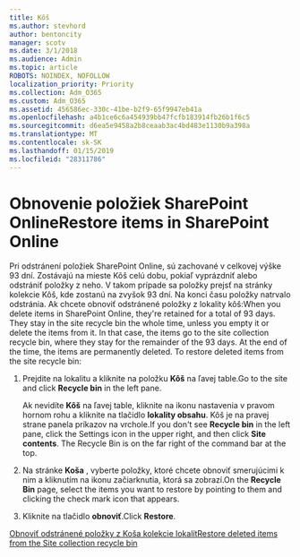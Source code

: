 ```yaml
---
title: Kôš
ms.author: stevhord
author: bentoncity
manager: scotv
ms.date: 3/1/2018
ms.audience: Admin
ms.topic: article
ROBOTS: NOINDEX, NOFOLLOW
localization_priority: Priority
ms.collection: Adm_O365
ms.custom: Adm_O365
ms.assetid: 456586ec-330c-41be-b2f9-65f9947eb41a
ms.openlocfilehash: a4b1ce6c6a454939bb47fcfb183914fb26b1f6c5
ms.sourcegitcommit: d6ea5e9458a2b8ceaab3ac4bd483e1130b9a398a
ms.translationtype: MT
ms.contentlocale: sk-SK
ms.lasthandoff: 01/15/2019
ms.locfileid: "28311786"
---
```

# <a name="restore-items-in-sharepoint-online"></a><span data-ttu-id="b0600-102">Obnovenie položiek SharePoint Online</span><span class="sxs-lookup"><span data-stu-id="b0600-102">Restore items in SharePoint Online</span></span>

<span data-ttu-id="b0600-p101">Pri odstránení položiek SharePoint Online, sú zachované v celkovej výške 93 dní. Zostávajú na mieste Kôš celú dobu, pokiaľ vyprázdniť alebo odstrániť položky z neho. V takom prípade sa položky prejsť na stránky kolekcie Kôš, kde zostanú na zvyšok 93 dní. Na konci času položky natrvalo odstránia. Ak chcete obnoviť odstránené položky z lokality kôš:</span><span class="sxs-lookup"><span data-stu-id="b0600-p101">When you delete items in SharePoint Online, they're retained for a total of 93 days. They stay in the site recycle bin the whole time, unless you empty it or delete the items from it. In that case, the items go to the site collection recycle bin, where they stay for the remainder of the 93 days. At the end of the time, the items are permanently deleted. To restore deleted items from the site recycle bin:</span></span>
  
1. <span data-ttu-id="b0600-108">Prejdite na lokalitu a kliknite na položku **Kôš** na ľavej table.</span><span class="sxs-lookup"><span data-stu-id="b0600-108">Go to the site and click **Recycle bin** in the left pane.</span></span> 
    
    <span data-ttu-id="b0600-p102">Ak nevidíte **Kôš** na ľavej table, kliknite na ikonu nastavenia v pravom hornom rohu a kliknite na tlačidlo **lokality obsahu**. Kôš je na pravej strane panela príkazov na vrchole.</span><span class="sxs-lookup"><span data-stu-id="b0600-p102">If you don't see **Recycle bin** in the left pane, click the Settings icon in the upper right, and then click **Site contents**. The Recycle Bin is on the far right of the command bar at the top.</span></span>
    
2. <span data-ttu-id="b0600-111">Na stránke **Koša** , vyberte položky, ktoré chcete obnoviť smerujúcimi k nim a kliknutím na ikonu začiarknutia, ktorá sa zobrazí.</span><span class="sxs-lookup"><span data-stu-id="b0600-111">On the **Recycle Bin** page, select the items you want to restore by pointing to them and clicking the check mark icon that appears.</span></span> 
    
3. <span data-ttu-id="b0600-112">Kliknite na tlačidlo **obnoviť**.</span><span class="sxs-lookup"><span data-stu-id="b0600-112">Click **Restore**.</span></span>
    
[<span data-ttu-id="b0600-113">Obnoviť odstránené položky z Koša kolekcie lokalít</span><span class="sxs-lookup"><span data-stu-id="b0600-113">Restore deleted items from the Site collection recycle bin</span></span>](https://go.microsoft.com/fwlink/?linkid=866439)
  

